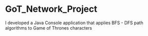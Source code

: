 # GoT_Network_Project
I developed a Java Console application that applies BFS - DFS path algorithms to Game of Thrones characters
